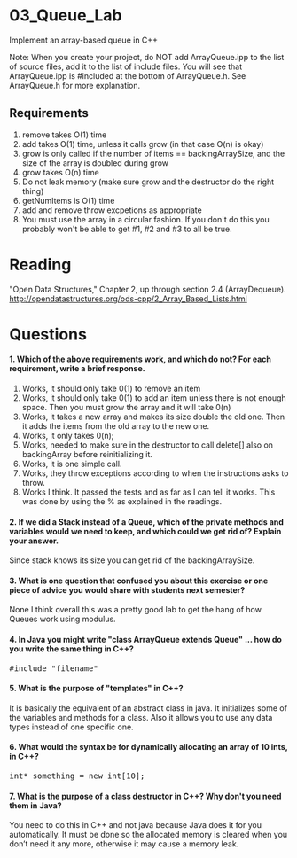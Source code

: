 03_Queue_Lab
============

Implement an array-based queue in C++

Note: When you create your project, do NOT add ArrayQueue.ipp to the list of source files, add it to the list of include files. You will see that ArrayQueue.ipp is #included at the bottom of ArrayQueue.h. See ArrayQueue.h for more explanation.

Requirements
------------

1. remove takes O(1) time
2. add takes O(1) time, unless it calls grow (in that case O(n) is okay)
3. grow is only called if the number of items == backingArraySize, and the size of the array is doubled during grow
4. grow takes O(n) time
5. Do not leak memory (make sure grow and the destructor do the right thing)
6. getNumItems is O(1) time
7. add and remove throw excpetions as appropriate
8. You must use the array in a circular fashion. If you don't do this you probably won't be able to get #1, #2 and #3 to all be true.

Reading
=======
"Open Data Structures," Chapter 2, up through section 2.4 (ArrayDequeue). http://opendatastructures.org/ods-cpp/2_Array_Based_Lists.html

Questions
=========

#### 1. Which of the above requirements work, and which do not? For each requirement, write a brief response.

1. Works, it should only take 0(1) to remove an item
2. Works, it should only take 0(1) to add an item unless there is not enough space.  Then you must grow the array and it will take 0(n)
3. Works, it takes a new array and makes its size double the old one.  Then it adds the items from the old array to the new one.
4. Works, it only takes 0(n);
5. Works, needed to make sure in the destructor to call delete[] also on backingArray before reinitializing it.
6. Works, it is one simple call.
7. Works, they throw exceptions according to when the instructions asks to throw.
8. Works I think.  It passed the tests and as far as I can tell it works. This was done by using the % as explained in the readings.

#### 2. If we did a Stack instead of a Queue, which of the private methods and variables would we need to keep, and which could we get rid of? Explain your answer.  
Since stack knows its size you can get rid of the backingArraySize.
#### 3. What is one question that confused you about this exercise or one piece of advice you would share with students next semester? 
None I think overall this was a pretty good lab to get the hang of how Queues work using modulus.
#### 4. In Java you might write "class ArrayQueue extends Queue" ... how do you write the same thing in C++?
<tt> #include "filename" </tt>
#### 5. What is the purpose of "templates" in C++? 
It is basically the equivalent of an abstract class in java.  It initializes some of the variables and methods for a class.  Also it allows you to use any data types instead of one specific one.

#### 6. What would the syntax be for dynamically allocating an array of 10 ints, in C++?
<tt> int* something = new int[10]; </tt>
#### 7. What is the purpose of a class destructor in C++? Why don't you need them in Java?
You need to do this in C++ and not java because Java does it for you automatically.  It must be done so the allocated memory is cleared when you don’t need it any more, otherwise it may cause a memory leak.
